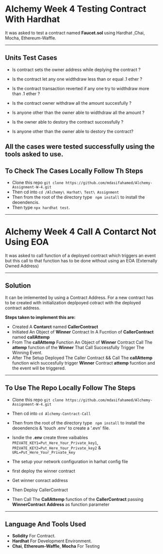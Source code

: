 # Alchemy Week 4 Testing Contract With Hardhat

It was asked to test a contract named **Faucet.sol** using Hardhat ,Chai, Mocha, Ethereum-Waffle.

---

## Units Test Cases

- Is contract sets the owner address while deplying the contract ?

- Is the contract let any one widthdraw less than or equal .1 ether ?


- Is the contract transaction reverted if any one try to widthdraw more than .1 ether ?

- Is the contract owner withdraw all the amount succesfully ?
 
- Is anyone other than the owner able to widthdraw all the amount ?

- Is the owner able to destory the contract successfully ?
  
- Is anyone other than the owner able to destory the contract?  

**All the cases were tested successfully using the tools asked to use.**
---

## To Check The Cases Locally Follow Th Steps

- Clone this repo `git clone https://github.com/mdasifahamed/Alchemy-Assignment-W-4.git`
- Then cd into `cd /Alchemy\ Harhat\ Test\ Assignment `
- Then from the root of the directory type ` npm install` to install the deoendencis.
- Then type ` npx hardhat test `.

---


# Alchemy Week 4 Call A Contarct Not Using EOA

It was asked to call function of a deployed contract which triggers an event but this call to that function
has to be done without using an EOA (Externally Owned Address) 

---

## Solution

It can be imlemented by using a Contract Address. For a new contract has to be created with initialization deplpoyed cotract 
with the deployed contract address.

**Steps taken to implement this are:**

- Created A **Contarct** named **CallerContract** 
- Initiated An Object of **Winner** Contract In A Fucntion of  **CallerContract** named **callAttemp**
- From The **callAttemp** Function An Object of **Winner** Contract Call The **attemp** function of the
  **Winner** That Call Successfully Trigger The Winning Event.
- After The Setup Deployed The Caller Contract && Call The **callAttemp** function wich succesfully
 trigger **Winner** Contract  **attemp** fucntion and the event will be triggered.


---

## To Use The Repo Locally Follow The Steps

- Clone this repo `git clone https://github.com/mdasifahamed/Alchemy-Assignment-W-4.git `
- Then cd into `cd Alchemy-Contract-Call`
- Then from the root of the directory type ` npm install` to install the deoendencis & 'touch .env' to create a '.evn' file.
- Isndie the **.env** create three vaibables `PRIVATE_KEY1=Put_Here_Your_Private_key1`, `PRIVATE_KEY2=Put_Here_Your_Private_key2` & `URL=Put_Here_Your_Private_key`

- The setup your network configuration in harhat config file 
- first deploy the winner contract 
- Get winner conract address
- Then Deploy CallerContract
- Then Call The **CallAttemp**  function  of the **CallerContract** passing **WinnerContract** **Address** as function parameter  


---

## Language And Tools Used

- **Solidity** For Contract.
- **Hardhat** For Development Environment.
- **Chai**, **Ethereum-Waffle**, **Mocha** For Testing
